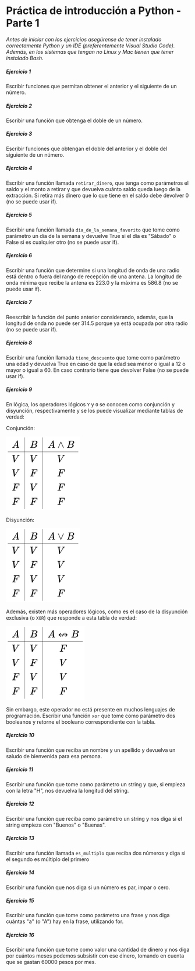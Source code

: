 # **Práctica de introducción a Python - Parte 1**
_Antes de iniciar con los ejercicios asegúrense de tener instalado correctamente Python y un IDE (preferentemente Visual Studio Code). Además, en los sistemas que tengan no Linux y Mac tienen que tener instalado Bash._

##### **Ejercicio 1**
Escribir funciones que permitan obtener el anterior y el siguiente de un número.

##### **Ejercicio 2**
Escribir una función que obtenga el doble de un número.

##### **Ejercicio 3**
Escribir funciones que obtengan el doble del anterior y el doble del siguiente de un número.

##### **Ejercicio 4**
Escribir una función llamada `retirar_dinero`, que tenga como parámetros el saldo y el monto a retirar y que devuelva cuánto saldo queda luego de la extracción. Si retira más dinero que lo que tiene en el saldo debe devolver 0 (no se puede usar if).

##### **Ejercicio 5**
Escribir una función llamada `dia_de_la_semana_favorito` que tome como parámetro un día de la semana y devuelve True si el día es "Sábado" o False si es cualquier otro (no se puede usar if).


##### **Ejercicio 6**
Escribir una función que determine si una longitud de onda de una radio está dentro o fuera del rango de recepción de una antena. La longitud de onda mínima que recibe la antena es 223.0 y la máxima es 586.8 (no se puede usar if).

##### **Ejercicio 7**
Reescribir la función del punto anterior considerando, además, que la longitud de onda no puede ser 314.5 porque ya está ocupada por otra radio (no se puede usar if).

##### **Ejercicio 8**
Escribir una función llamada `tiene_descuento` que tome como parámetro una edad y devuelva True en caso de que la edad sea menor o igual a 12 o mayor o igual a 60. En caso contrario tiene que devolver False (no se puede usar if).

##### **Ejercicio 9**
En lógica, los operadores lógicos `Y` y `O` se conocen como conjunción y disyunción, respectivamente y se los puede visualizar mediante tablas de verdad:

Conjunción:

![conjuncion](./Recursos/Conjuncion.svg)

Disyunción:

![disyuncion](./Recursos/Disyuncion.svg)

Además, existen más operadores lógicos, como es el caso de la disyunción exclusiva (o `XOR`) que responde a esta tabla de verdad:

![disyuncion_exclusiva](./Recursos/Disyuncion_exclusiva.svg)

Sin embargo, este operador no está presente en muchos lenguajes de programación.
Escribir una función `xor` que tome como parámetro dos booleanos y retorne el booleano correspondiente con la tabla.

##### **Ejercicio 10**
Escribir una función que reciba un nombre y un apellido y devuelva un saludo de bienvenida para esa persona.

##### **Ejercicio 11**
Escribir una función que tome como parámetro un string y que, si empieza con la letra "H", nos devuelva la longitud del string.

##### **Ejercicio 12**
Escribir una función que reciba como parámetro un string y nos diga si el string empieza con "Buenos" o "Buenas". 

##### **Ejercicio 13**
Escribir una función llamada `es_multiplo` que reciba dos números y diga si el segundo es múltiplo del primero

##### **Ejercicio 14**
Escribir una función que nos diga si un número es par, impar o cero.

##### **Ejercicio 15**
Escribir una función que tome como parámetro una frase y nos diga cuántas "a" (o "A") hay en la frase, utilizando for.

##### **Ejercicio 16**
Escribir una función que tome como valor una cantidad de dinero y nos diga por cuántos meses podemos subsistir con ese dinero, tomando en cuenta que se gastan 60000 pesos por mes.